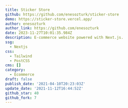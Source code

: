 ```yaml
---
title: Sticker Store
github: https://github.com/enesozturk/sticker-store
demo: https://sticker-store.vercel.app/
author: enesozturk
author_link: https://github.com/enesozturk
date: 2023-11-27T10:01:35.984Z
description: E-commerce website powered with Next.js.
ssg:
  - Nextjs
css:
  - Tailwind
  - PostCSS
cms: []
category:
  - Ecommerce
draft: false
publish_date: '2021-04-10T20:23:03Z'
update_date: '2021-11-12T16:44:52Z'
github_star: 40
github_fork: 7
---
```

